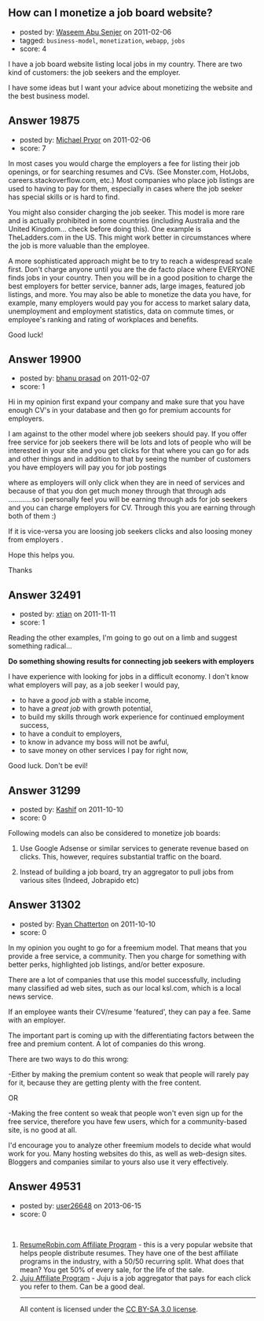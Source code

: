 ## How can I monetize a job board website?

- posted by: [Waseem Abu Senjer](https://stackexchange.com/users/-1/7092-waseem-abu-senjer) on 2011-02-06
- tagged: `business-model`, `monetization`, `webapp`, `jobs`
- score: 4

I have a job board website listing local jobs in my country. There are two kind of customers: the job seekers and the employer.

I have some ideas but I want your advice about monetizing the website and the best business model.


## Answer 19875

- posted by: [Michael Pryor](https://stackexchange.com/users/-1/130-michael-pryor) on 2011-02-06
- score: 7

In most cases you would charge the employers a fee for listing their job openings, or for searching resumes and CVs. (See Monster.com, HotJobs, careers.stackoverflow.com, etc.) Most companies who place job listings are used to having to pay for them, especially in cases where the job seeker has special skills or is hard to find.

You might also consider charging the job seeker. This model is more rare and is actually prohibited in some countries (including Australia and the United Kingdom... check before doing this). One example is TheLadders.com in the US. This might work better in circumstances where the job is more valuable than the employee.

A more sophisticated approach might be to try to reach a widespread scale first. Don't charge anyone until you are the de facto place where EVERYONE finds jobs in your country. Then you will be in a good position to charge the best employers for better service, banner ads, large images, featured job listings, and more. You may also be able to monetize the data you have, for example, many employers would pay you for access to market salary data, unemployment and employment statistics, data on commute times, or employee's ranking and rating of workplaces and benefits.

Good luck!


## Answer 19900

- posted by: [bhanu prasad](https://stackexchange.com/users/-1/7050-bhanu-prasad) on 2011-02-07
- score: 1

Hi in my opinion first expand your company and make sure that you have enough CV's in your database and then go for premium accounts for employers.

I am against to the other model where job seekers should pay. If you offer free service for  job seekers there will be lots and lots of people who will be interested in your site and you get clicks for that where you can go for ads and other things and in addition to that by seeing the number of customers you have employers will pay you for job postings

where as employers will only click when they are in need of services and because of that you don get much money through that through ads ............so i personally feel you will be earning through ads for job seekers and you can charge employers for CV. Through this you are earning through both of them :)

If it is vice-versa you are loosing job seekers clicks and also loosing money from employers .

Hope this helps you.

Thanks


## Answer 32491

- posted by: [xtian](https://stackexchange.com/users/-1/14369-xtian) on 2011-11-11
- score: 1

Reading the other examples, I'm going to go out on a limb and suggest something radical...

**Do something showing results for connecting job seekers with employers**

I have experience with looking for jobs in a difficult economy.  I don't know what employers will pay, as a job seeker I would pay, 

 - to have a *good job* with a stable income,   
 - to have a *great job* with growth potential,   
 - to build my skills through work experience for continued employment success,   
 - to have a conduit to employers,   
 - to know in advance my boss will not be awful,   
 - to save money on other services I pay for right now,

Good luck. Don't be evil!


## Answer 31299

- posted by: [Kashif](https://stackexchange.com/users/-1/13782-kashif) on 2011-10-10
- score: 0

Following models can also be considered to monetize job boards:

1. Use Google Adsense or similar services to generate revenue based on clicks. This, however, requires substantial traffic on the board.

2. Instead of building a job board, try an aggregator to pull jobs from various sites (Indeed, Jobrapido etc)




## Answer 31302

- posted by: [Ryan Chatterton](https://stackexchange.com/users/-1/3753-ryan-chatterton) on 2011-10-10
- score: 0

In my opinion you ought to go for a freemium model. That means that you provide a free service, a community. Then you charge for something with better perks, highlighted job listings, and/or better exposure.

There are a lot of companies that use this model successfully, including many classified ad web sites, such as our local ksl.com, which is a local news service. 

If an employee wants their CV/resume 'featured', they can pay a fee. Same with an employer. 

The important part is coming up with the differentiating factors between the free and premium content. A lot of companies do this wrong. 

There are two ways to do this wrong:

-Either by making the premium content so weak that people will rarely pay for it, because they are getting plenty with the free content.

OR

-Making the free content so weak that people won't even sign up for the free service, therefore you have few users, which for a community-based site, is no good at all.

I'd encourage you to analyze other freemium models to decide what would work for you. Many hosting websites do this, as well as web-design sites. Bloggers and companies similar to yours also use it very effectively. 


## Answer 49531

- posted by: [user26648](https://stackexchange.com/users/-1/26648-user26648) on 2013-06-15
- score: 0

<div>
<br /></div>
<div>
<ol>
<li><a href="http://www.resumerobin.com/resumedistributionservice/affiliates.php">ResumeRobin.com Affiliate Program</a> - this is a very popular website that helps people distribute resumes. They have one of the best affiliate programs in the industry, with a 50/50 recurring split. What does that mean? You get 50% of every sale, for the life of the sale. </li>
<li><a href="http://www.job-search-engine.com/publisher/tos/">Juju Affiliate Program</a> - Juju is a job aggregator that pays for each click you refer to them. Can be a good deal.</li>




---

All content is licensed under the [CC BY-SA 3.0 license](https://creativecommons.org/licenses/by-sa/3.0/).
